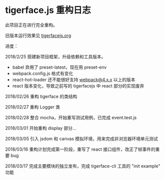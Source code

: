 # tigerface.js 重构日志

此项目正在进行完全重构。

旧版本运行效果见
[tigerfacejs.org](http://tigerfacejs.org)

进度：

2018/2/25 搭建新项目框架，升级依赖和工具版本。
* babel 弃用了 preset-latest，现在用 preset-env
* webpack.config.js 格式有变化
* react-hot-loader 还不能很好支持 webpack@4.x.x 以上的版本
* react 版本变化，导致之前写的 tigerfacejs 中 react 部分的实现废弃

2018/02/26 重构 tigerface 的类结构

2018/02/27 重构 Logger 类

2018/02/28 整合 mocha，开始重写测试用例，已完成 event.test.js

2018/03/01 开始重构 display 部分...

2018/03/05 引入 jsdom 和 canvas 模拟环境，用来完成非浏览器环境单元测试

2018/03/16 重构计划完成第一阶段，重写了 react 接口组件，改正了帧事件的重要 bug

2018/03/17 完成主要模块的独立发布，完成 tigerface-cli 工具的 "init example" 功能
